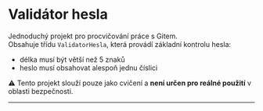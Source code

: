 # Validátor hesla

Jednoduchý projekt pro procvičování práce s Gitem.  
Obsahuje třídu `ValidatorHesla`, která provádí základní kontrolu hesla:

- délka musí být větší než 5 znaků  
- heslo musí obsahovat alespoň jednu číslici  

⚠️ Tento projekt slouží pouze jako cvičení a **není určen pro reálné použití** v oblasti bezpečnosti.

---